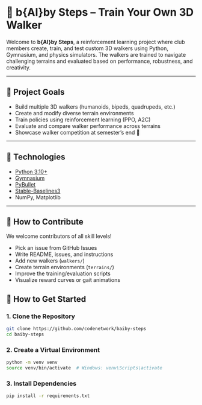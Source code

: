 
# 🤖 b{AI}by Steps – Train Your Own 3D Walker

Welcome to **b{AI}by Steps**, a reinforcement learning project where club members create, train, and test custom 3D walkers using Python, Gymnasium, and physics simulators. The walkers are trained to navigate challenging terrains and evaluated based on performance, robustness, and creativity.

---

## 🎯 Project Goals

- Build multiple 3D walkers (humanoids, bipeds, quadrupeds, etc.)
- Create and modify diverse terrain environments
- Train policies using reinforcement learning (PPO, A2C)
- Evaluate and compare walker performance across terrains
- Showcase walker competition at semester’s end 🎉

---

## 🧠 Technologies

- [Python 3.10+](https://www.python.org/)
- [Gymnasium](https://gymnasium.farama.org/)
- [PyBullet](https://pybullet.org/wordpress/)
- [Stable-Baselines3](https://stable-baselines3.readthedocs.io/)
- NumPy, Matplotlib

---
##  🙋 How to Contribute
We welcome contributors of all skill levels!
- Pick an issue from GitHub Issues
- Write README, issues, and instructions
- Add new walkers (`walkers/`)
- Create terrain environments (`terrains/`)
- Improve the training/evaluation scripts
- Visualize reward curves or gait animations

## 🔧 How to Get Started

### 1. Clone the Repository

```bash
git clone https://github.com/codenetwork/baiby-steps
cd baiby-steps
```
### 2. Create a Virtual Environment
```bash
python -m venv venv
source venv/bin/activate  # Windows: venv\Scripts\activate
```
### 3. Install Dependencies
```bash
pip install -r requirements.txt
```
